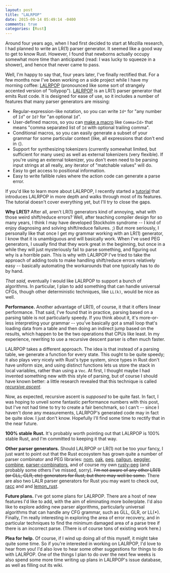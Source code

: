 ```yaml
---
layout: post
title: "LALRPOP"
date: 2015-09-14 05:49:14 -0400
comments: true
categories: [Rust]
---
```


Around four years ago, when I had first decided to start at Mozilla
research, I had planned to write an LR(1) parser generator. It seemed
like a good way to get to know Rust. However, I found that newborns
actually occupy somewhat more time than anticipated (read: I was lucky
to squeeze in a shower), and hence that never came to pass.

Well, I'm happy to say that, four years later, I've finally rectified
that. For a few months now I've been working on a side project while I
have my morning coffee: [LALRPOP][] (pronounced like some sort of
strangely accented version of "lollypop"). [LALRPOP][] is an LR(1)
parser generator that emits Rust code. It is designed for ease of use,
so it includes a number of features that many parser generators are
missing:

- Regular-expression-like notation, so you can write `Id*` for "any
  number of `Id`" or `Id?` for "an optional `Id`".
- User-defined macros, so you can [make a macro][m] like `Comma<Id>` that
  means "comma separated list of `Id` with optional trailing comma".
- Conditional macros, so you can easily generate a subset of your
  grammar for some particular context (like, all expressions that
  don't end in `{`).
- Support for synthesizing tokenizers (currently somewhat limited, but
  sufficient for many uses) as well as external tokenizers (very
  flexible). If you're using an external tokenizer, you don't even
  need to be parsing input strings at all really, any iterator of
  "matchable values" will do.
- Easy to get access to positional information.
- Easy to write fallible rules where the action code can generate a
  parse error.

If you'd like to learn more about LALRPOP, I recently started a
[tutorial][] that introduces LALRPOP in more depth and walks through
most of its features. The tutorial doesn't cover everything yet, but
I'll try to close the gaps.

**Why LR(1)?** After all, aren't LR(1) generators kind of annoying,
what with those weird shift/reduce errors? Well, after teaching
compiler design for so many years, I think I may have developed
Stockholm syndrome -- I kind of enjoy diagnosing and solving
shift/reduce failures. ;) But more seriously, I personally like that
once I get my grammar working with an LR(1) generator, I know that it
is unambiguous and will basically work. When I've used PEG generators,
I usually find that they work great in the beginning, but once in a
while they will just mysteriously fail to parse something, and
figuring out why is a horrible pain. This is why with LALRPOP I've
tried to take the approach of adding tools to make handling
shift/reduce errors relatively easy -- basically automating the
workarounds that one typically has to do by hand.

*That said,* eventually I would like LALRPOP to support a bunch of
algorithms. In particular, I plan to add something that can handle
universal CFGs, though other deterministic techniques, like `LL(k)`,
would be nice as well.

**Performance.** Another advantage of LR(1), of course, it that it
offers linear performance. That said, I've found that in
practice, parsing based on a parsing table is not particularly
speedy. If you think about it, it's more-or-less interpreting your
grammar -- you've basically got a small loop that's loading data from
a table and then doing an indirect jump based on the results, which
happen to be the two operations that CPUs like least. In my
experience, rewriting to use a recursive descent parser is often much
faster.

LALRPOP takes a different approach. The idea is that instead of a
parsing table, we generate a function for every state. This ought to
be quite speedy; it also plays very nicely with Rust's type system,
since types in Rust don't have uniform size, and using distinct
functions lets us store the stack in local variables, rather than
using a `Vec`. At first, I thought maybe I had invented something new
with this style of parsing, but of course I should have known better:
a little research revealed that this technique is called
[*recursive ascent*][ra].

Now, as expected, recursive ascent is *supposed* to be quite fast. In
fact, I was hoping to unveil some fantastic performance numbers with
this post, but I've not had time to try to create a fair benchmark, so
I can't -- since I haven't done any measurements, LALRPOP's generated
code may in fact be quite slow. I just don't know. Hopefully I'll find
some time to rectify that in the near future.

**100% stable Rust.** It's probably worth pointing out that LALRPOP is
100% stable Rust, and I'm committed to keeping it that way.

**Other parser generators.** Should LALRPOP or LR(1) not be too your
fancy, I just want to point out that the Rust ecosystem has grown
quite a number of parser combinator and PEG libraries: [nom], [oak],
[peg], [nailgun], [peggler], [combine], [parser-combinators], and of
course my own [rusty-peg] (and probably some others I've missed,
sorry). ~~I'm not aware of any other LR(1) (or GLL, GLR, etc)
generators for Rust, but there may well be some.~~ There are also two
LALR parser generators for Rust you may want to check out, [racc] and
and [lemon_rust].

**Future plans.** I've got some plans for LALRPOP. There are a host of
new features I'd like to add, with the aim of eliminating more
boilerplate. I'd also like to explore adding new parser algorithms,
particularly universal algorithms that can handle any CFG grammar,
such as GLL, GLR, or LL(*). Finally, I'm really interesting in
exploring the area of error recovery, and in particular techniques to
find the minimum damaged area of a parse tree if there is an incorrect
parse. (There is of course tons of existing work here.)

**Plea for help.** Of course, if I wind up doing all of this myself,
it might take quite some time. So if you're interested in working on
LALRPOP, I'd love to hear from you! I'd also love to hear some other
suggestions for things to do with LALRPOP. One of the things I plan to
do over the next few weeks is also spend some more time writing up
plans in LALRPOP's issue database, as well as filling out its wiki.

[LALRPOP]: https://github.com/nikomatsakis/lalrpop
[tutorial]: https://github.com/nikomatsakis/lalrpop/blob/master/doc/tutorial.md
[ra]: https://en.wikipedia.org/wiki/Recursive_ascent_parser
[nom]: https://crates.io/crates/nom
[oak]: https://crates.io/crates/oak
[peg]: https://crates.io/crates/peg
[rusty-peg]: https://crates.io/crates/rusty-peg
[nailgun]: https://crates.io/crates/nailgun
[peggler]: https://crates.io/crates/peggler
[combine]: https://crates.io/crates/combine
[parser-combinators]: https://crates.io/crates/parser-combinators
[m]: https://github.com/nikomatsakis/lalrpop/blob/master/doc/tutorial.md#calculator5
[racc]: https://github.com/sivadeilra/racc
[lemon_rust]: https://github.com/rodrigorc/lemon_rust
